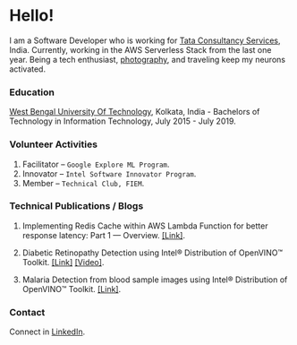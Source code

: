 # Hello!

I am a Software Developer who is working for [Tata Consultancy Services](https://www.tcs.com/), India. Currently, working in the AWS Serverless Stack from the last one year. Being a tech enthusiast, [photography](https://www.instagram.com/my.fotocraft.in/), and traveling keep my neurons activated.

<!-- ### My Toolbox

![My-Toolbox](/img/my_profile.png)
 -->
### Education

[West Bengal University Of Technology](https://makautwb.ac.in/), Kolkata, India - Bachelors of Technology in Information Technology, July 2015 - July 2019.


### Volunteer Activities

1.  Facilitator – `Google Explore ML Program`.
2.  Innovator – `Intel Software Innovator Program`.
3.  Member – `Technical Club, FIEM`.

### Technical Publications / Blogs

1. Implementing Redis Cache within AWS Lambda Function for better response latency: Part 1 — Overview. [[Link]](https://medium.com/@sarkarpranab66/implementing-redis-cache-within-aws-lambda-function-for-better-response-latency-part-1-overview-19da1e5369ef#1b81-f94bea934bd).

2. Diabetic Retinopathy Detection using Intel® Distribution of OpenVINO™ Toolkit. [[Link]](https://devmesh.intel.com/projects/diabetic-retinopathy-detection-using-using-intel-distribution-of-openvino-toolkit) [[Video]](https://youtu.be/agutzaFXGZA).

3. Malaria Detection from blood sample images using Intel® Distribution of OpenVINO™ Toolkit. [[Link]](https://medium.com/intel-software-innovators/malaria-detection-from-blood-sample-images-using-intel-distribution-of-openvino-toolkit-941bc3978bf9).

### Contact
Connect in [LinkedIn](http://www.linkedin.com/in/sarkarpranab66/).<br/>
